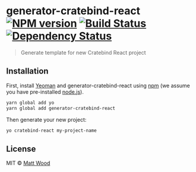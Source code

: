 # generator-cratebind-react [![NPM version][npm-image]][npm-url] [![Build Status][travis-image]][travis-url] [![Dependency Status][daviddm-image]][daviddm-url]
> Generate template for new Cratebind React project

## Installation

First, install [Yeoman](http://yeoman.io) and generator-cratebind-react using [npm](https://www.npmjs.com/) (we assume you have pre-installed [node.js](https://nodejs.org/)).

```bash
yarn global add yo
yarn global add generator-cratebind-react
```

Then generate your new project:

```bash
yo cratebind-react my-project-name
```

## License

MIT © [Matt Wood](https://github.com/cratebind)


[npm-image]: https://badge.fury.io/js/generator-cratebind-react.svg
[npm-url]: https://npmjs.org/package/generator-cratebind-react
[travis-image]: https://travis-ci.org/cratebind/generator-cratebind-react.svg?branch=master
[travis-url]: https://travis-ci.org/cratebind/generator-cratebind-react
[daviddm-image]: https://david-dm.org/cratebind/generator-cratebind-react.svg?theme=shields.io
[daviddm-url]: https://david-dm.org/cratebind/generator-cratebind-react
